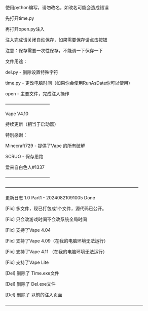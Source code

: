 <p>使用python编写，请勿改名，如改名可能会造成错误</p>
<p>先打开time.py</p>
<p>再打开open.py注入</p>
<p>注入完成请关闭自动保存，如果需要保存请点击按钮</p>
<p>注意：保存需要一次性保存，不能调一下保存一下</p>
<p>文件用途：</p>
<p>del.py - 删除设置特殊字符</p>
<p>time.py - 更改电脑时间（如果你会使用RunAsDate你可以使用）</p>
<p>open - 主要文件，完成注入操作</p>
<p>——————————</p>
<p>Vape V4.10</p>
<p>持续更新（相当于启动器）</p>
<p>特别感谢：</p>
<p>Minecraft729 - 提供了Vape 的所有破解</p>
<p>SCRUO - 保存思路</p>
<p>爱来自白色人#1337</p>
<p>——————————</p>
——————————————————————————————
<p>更新日志 1.0 Part1 - 20240821091005 Done</p>
<p>[Fix] 多文件，现已打包成1个文件，源代码已公开。</p>
<p>[Fix] 只会改游戏时间不会改系统全局时间</p>
<p>[Fix] 支持了Vape 4.04</p>
<p>[Fix] 支持了Vape 4.09（在我的电脑环境无法运行）</p>
<p>[Fix] 支持了Vape 4.11 （在我的电脑环境无法运行）</p>
<p>[Fix] 支持了Vape Lite</p>
<p>[Del] 删除了 Time.exe文件</p>
<p>[Del] 删除了 Del.exe文件</p>
<p>[Del] 删除了 以前的注入页面</p>
———————————————————————————————
